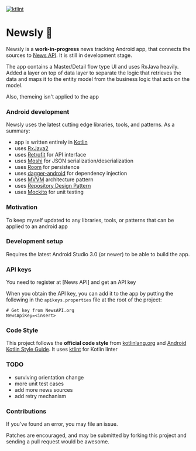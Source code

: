 [![ktlint](https://img.shields.io/badge/code%20style-%E2%9D%A4-FF4081.svg)](https://ktlint.github.io/)

# Newsly 📰
Newsly is a **work-in-progress** news tracking Android app, that connects the sources to
[News API](https://newsapi.org/). It is still in development stage.

The app contains a Master/Detail flow type UI and uses RxJava heavily.  Added a layer on top of data layer to separate the logic that retrieves the data and maps it to the entity model from the business logic that acts on the model.

Also, themeing isn't applied to the app

### Android development
Newsly uses the latest cutting edge libraries, tools, and patterns. As a summary:

 * app is written entirely in [Kotlin](https://kotlinlang.org/)
 * uses [RxJava2](https://github.com/ReactiveX/RxJava)
 * uses [Retrofit](http://square.github.io/retrofit/) for API interface
 * uses [Moshi](https://github.com/square/moshi) for JSON serialization/deserialization
 * uses [Room](https://developer.android.com/topic/libraries/architecture/room.html) for persistence
 * uses [dagger-android](https://google.github.io/dagger/android.html) for dependency injection
 * uses [MVVM](https://en.wikipedia.org/wiki/Model%E2%80%93view%E2%80%93viewmodel) architecture pattern
 * uses [Repository Design Pattern](https://msdn.microsoft.com/en-us/library/ff649690.aspx)
 * uses [Mockito](http://site.mockito.org/) for unit testing

### Motivation
To keep myself updated to any libraries, tools, or patterns that can be applied to an android app

### Development setup
Requires the latest Android Studio 3.0 (or newer) to be able to build the app.

### API keys
You need to register at [News API] and get an API key

When you obtain the API key, you can add it to the app by putting the following in the
`apikeys.properties` file at the root of the project:

```
# Get key from NewsAPI.org
NewsApiKey=<insert>
```

### Code Style
This project follows the **official code style** from [kotlinlang.org](https://kotlinlang.org/docs/reference/coding-conventions.html) and [Android Kotlin Style Guide](https://android.github.io/kotlin-guides/style.html). It uses [ktlint](https://ktlint.github.io/) for Kotlin linter

### TODO
 * surviving orientation change
 * more unit test cases
 * add more news sources
 * add retry mechanism

### Contributions
If you've found an error, you may file an issue.

Patches are encouraged, and may be submitted by forking this project and
sending a pull request would be awesome.